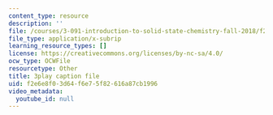 ```yaml
---
content_type: resource
description: ''
file: /courses/3-091-introduction-to-solid-state-chemistry-fall-2018/f2e6e8f03d64f6e75f82616a87cb1996_q9D2zR5q0Sc.srt
file_type: application/x-subrip
learning_resource_types: []
license: https://creativecommons.org/licenses/by-nc-sa/4.0/
ocw_type: OCWFile
resourcetype: Other
title: 3play caption file
uid: f2e6e8f0-3d64-f6e7-5f82-616a87cb1996
video_metadata:
  youtube_id: null
---
```


